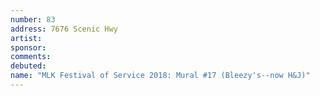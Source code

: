 ```yaml
---
number: 83
address: 7676 Scenic Hwy
artist:
sponsor:
comments: 
debuted:
name: "MLK Festival of Service 2018: Mural #17 (Bleezy's--now H&J)"
---
```


